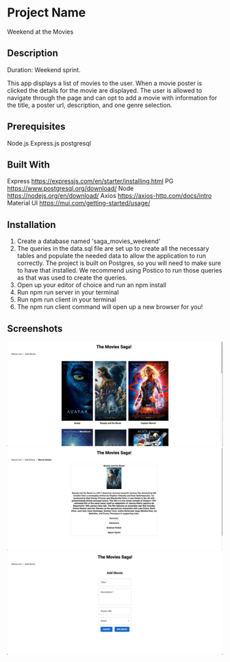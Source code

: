 # Project Name

Weekend at the Movies

## Description

Duration: Weekend sprint.

This app displays a list of movies to the user. When a movie poster is clicked the details for the movie are displayed. The user is allowed to navigate through the page and can opt to add a movie with information for the title, a poster url, description, and one genre selection.


## Prerequisites
Node.js
Express.js
postgresql

## Built With
Express https://expressjs.com/en/starter/installing.html
PG https://www.postgresql.org/download/
Node https://nodejs.org/en/download/
Axios https://axios-http.com/docs/intro
Material UI https://mui.com/getting-started/usage/

## Installation

1. Create a database named 'saga_movies_weekend'
2. The queries in the data.sql file are set up to create all the necessary tables and populate the needed data to allow the application to run correctly. The project is built on Postgres, so you will need to make sure to have that installed. We recommend using Postico to run those queries as that was used to create the queries.
3. Open up your editor of choice and run an npm install
4. Run npm run server in your terminal
5. Run npm run client in your terminal
6. The npm run client command will open up a new browser for you!

## Screenshots
![home page](wireframes/HomePage.png)
![movie details](wireframes/Details.png)
![add movie](wireframes/Add.png)

